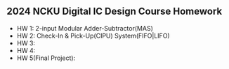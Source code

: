 ## 2024 NCKU Digital IC Design Course Homework

- HW 1: 2-input Modular Adder-Subtractor(MAS)
- HW 2: Check-In & Pick-Up(CIPU) System(FIFO|LIFO)
- HW 3:
- HW 4:
- HW 5(Final Project): 
